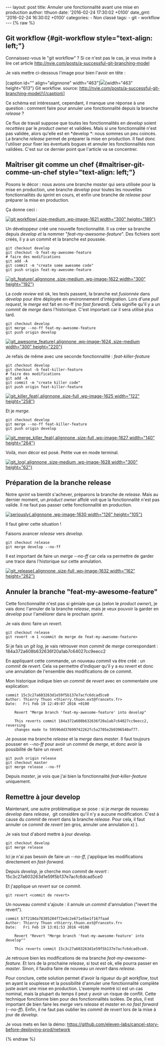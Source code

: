 --- layout: post title: Annuler une fonctionnalité avant une mise en
production author: tthuon date: '2016-02-24 17:30:02 +0100' date\_gmt:
'2016-02-24 16:30:02 +0100' categories: - Non classé tags: - git -
workflow --- {% raw %}

Git workflow {#git-workflow style="text-align: left;"}
------------

Connaissez-vous le "git workflow" ? Si ce n'est pas le cas, je vous
invite à lire cet article
<http://nvie.com/posts/a-successful-git-branching-model>

Je vais mettre ci-dessous l'image pour bien l'avoir en tête :

\[caption id="" align="alignnone"
width="463"\]![](http://nvie.com/img/git-model@2x.png){width="463"
height="613"} Git workflow. source:
http://nvie.com/posts/a-successful-git-branching-model/\[/caption\]

Ce schéma est intéressant, cependant, il manque une réponse à une
question : comment faire pour annuler une fonctionnalité depuis la
branche *release* ?

Ce flux de travail suppose que toutes les fonctionnalités en *develop*
soient *recettées* par le *product owner* et validées. Mais si une
fonctionnalité n'est pas validée, alors qu'elle est en *develop *: nous
sommes un peu coincés. La branche *release* permet de préparer la mise
en production. Il faut donc l'utiliser pour fixer les éventuels bogues
et annuler les fonctionnalités non validées. C'est sur ce dernier point
que l'article va se concentrer.

Maîtriser git comme un chef {#maîtriser-git-comme-un-chef style="text-align: left;"}
---------------------------

Posons le décor : nous avons une branche *master* qui sera utilisée pour
la mise en production, une branche *develop* pour toutes les nouvelles
fonctionnalités du *sprint* en cours, et enfin une branche de *release*
pour préparer la mise en production.

Ça donne ceci :

[![git
workflow](http://blog.eleven-labs.com/wp-content/uploads/2016/02/init_git-300x189.png){.size-medium
.wp-image-1621 width="300"
height="189"}](http://blog.eleven-labs.com/wp-content/uploads/2016/02/init_git.png)

Un développeur créé une nouvelle fonctionnalité. Il va créer sa branche
depuis *develop et* la nommer "*feat-my-awesome-feature*". Des fichiers
sont créés, il y a un commit et la branche est poussée.

``` {.lang:sh .decode:true}
git checkout develop
git checkout -b feat-my-awesome-feature
# faire des modifications
git add -A
git commit -m "create some awesome code"
git push origin feat-my-awesome-feature
```

[![git\_feature](http://blog.eleven-labs.com/wp-content/uploads/2016/02/git_feature-300x192.png){.alignnone
.size-medium .wp-image-1622 width="300"
height="192"}](http://blog.eleven-labs.com/wp-content/uploads/2016/02/git_feature.png)

La *code review* est ok, les tests passent, la branche est *fusionnée*
dans *develop* pour être déployée en environnement d'intégration. Lors
d'une *pull request*, le *merge* est fait en no-ff (*no fast forward*).
Cela signifie qu'il y a un *commit* de *merge* dans l'historique. C'est
important car il sera utilisé plus tard.

``` {.lang:default .decode:true}
git checkout develop
git merge --no-ff feat-my-awesome-feature
git push origin develop
```

[![git\_awesome\_feature](http://blog.eleven-labs.com/wp-content/uploads/2016/02/git_awesome_feature-300x220.png){.alignnone
.wp-image-1624 .size-medium width="300"
height="220"}](http://blog.eleven-labs.com/wp-content/uploads/2016/02/git_awesome_feature.png)

Je refais de même avec une seconde fonctionnalité :
*feat-killer-feature*

``` {.lang:default .decode:true}
git checkout develop
git checkout -b feat-killer-feature
# faire des modifications
git add -A
git commit -m "create killer code"
git push origin feat-killer-feature
```

[![git\_killer\_feat](http://blog.eleven-labs.com/wp-content/uploads/2016/02/git_killer_feat.png){.alignnone
.size-full .wp-image-1625 width="122"
height="258"}](http://blog.eleven-labs.com/wp-content/uploads/2016/02/git_killer_feat.png)

Et je *merge*.

``` {.lang:default .decode:true}
git checkout develop
git merge --no-ff feat-killer-feature
git push origin develop
```

[![git\_merge\_killer\_feat](http://blog.eleven-labs.com/wp-content/uploads/2016/02/git_merge_killer_feat.png){.alignnone
.size-full .wp-image-1627 width="140"
height="264"}](http://blog.eleven-labs.com/wp-content/uploads/2016/02/git_merge_killer_feat.png)

Voilà, mon décor est posé. Petite vue en mode terminal.

[![git\_log](http://blog.eleven-labs.com/wp-content/uploads/2016/02/git_log-300x62.png){.alignnone
.size-medium .wp-image-1628 width="300"
height="62"}](http://blog.eleven-labs.com/wp-content/uploads/2016/02/git_log.png)

Préparation de la branche release
---------------------------------

Notre *sprint* va bientôt s'achever, préparons la branche de *release*.
Mais au dernier moment, un *product owner* affolé voit que la
fonctionnalité n'est pas valide. Il ne faut pas passer cette
fonctionnalité en production.

[![seriously](http://blog.eleven-labs.com/wp-content/uploads/2016/02/seriously-300x250.png){.alignnone
.wp-image-1630 width="126"
height="105"}](http://blog.eleven-labs.com/wp-content/uploads/2016/02/seriously.png)

Il faut gérer cette situation !

Faisons avancer *release* vers *develop*.

``` {.lang:default .decode:true}
git checkout release
git merge develop --no-ff
```

Il est important de faire un *merge --no-ff* car cela va permettre de
garder une trace dans l'historique sur cette annulation.

[![git\_release](http://blog.eleven-labs.com/wp-content/uploads/2016/02/git_release.png){.alignnone
.size-full .wp-image-1632 width="162"
height="262"}](http://blog.eleven-labs.com/wp-content/uploads/2016/02/git_release.png)

Annuler la branche "feat-my-awesome-feature"
--------------------------------------------

Cette fonctionnalité n'est pas si géniale que ça (selon le *product
owner*), je vais donc l'annuler de la branche *release*, mais je veux
pouvoir la garder en *develop* pour l'améliorer dans le prochain
*sprint*.

Je vais donc faire un *revert.*

``` {.lang:default .decode:true}
git checkout release
git revert -m 1 <commit de merge de feat-my-awesome-feature>
```

Si je fais un *git log*, je vais retrouver mon *commit* de *merge*
correspondant :  184a372a608b632636f20a1ab7c64027cc9eecc2

En appliquant cette commande, un nouveau *commit* va être créé : un
*commit* de *revert*. Cela va permettre d'indiquer qu'il y a eu *revert*
et donc une annulation de l'ensemble des modifications de ce *commit*.

Mon historique indique bien un *commit* de *revert* avec en commentaire
une explication:

``` {.lang:default .decode:true}
commit 15c3c27a603263d1e59f5b137e7acfc6dcad5ce0
Author: Thierry Thuon <thierry.thuon.ext@francetv.fr>
Date:   Fri Feb 19 12:49:07 2016 +0100

    Revert "Merge branch 'feat-my-awesome-feature' into develop"

    This reverts commit 184a372a608b632636f20a1ab7c64027cc9eecc2, reversing
    changes made to 59596dd37699742262fc5a2705e2b9396540af77.
```

Je pousse ma branche *release* et la *merge* dans *master*. Il faut
toujours pousser en --*no-ff* pour avoir un *commit* de *merge*, et donc
avoir la possibilité de faire un *revert*.

``` {.lang:default .decode:true}
git push origin release
git checkout master
git merge release --no-ff
```

Depuis *master*, je vois que j'ai bien la fonctionnalité
*feat-killer-feature* uniquement.

Remettre à jour develop
-----------------------

Maintenant, une autre problématique se pose : si je *merge* de nouveau
*develop* dans *release*,  git considère qu'il n'y a aucune
modification. C'est à cause du *commit* de *revert* dans la branche
*release*. Pour cela, il faut annuler ce *commit* de *revert* (en gros,
annuler une annulation x) ).

Je vais tout d'abord mettre à jour *develop.*

``` {.lang:default .decode:true}
git checkout develop
git merge release
```

Ici je n'ai pas besoin de faire un *--no-ff*, j'applique les
modifications directement en *fast-forward*.

Depuis *develop*, je cherche mon *commit* de *revert* :
15c3c27a603263d1e59f5b137e7acfc6dcad5ce0

Et j'applique un *revert* sur ce *commit*.

``` {.lang:default .decode:true}
git revert <commit de revert>
```

Un nouveau *commit* s'ajoute : il annule un *commit* d'annulation
("revert the revert").

``` {.lang:default .decode:true}
commit b7f210da78305284f72edc2e671e5be1f167faad
Author: Thierry Thuon <thierry.thuon.ext@francetv.fr>
Date:   Fri Feb 19 13:01:53 2016 +0100

    Revert "Revert "Merge branch 'feat-my-awesome-feature' into develop""

    This reverts commit 15c3c27a603263d1e59f5b137e7acfc6dcad5ce0.
```

Je retrouve bien les modifications de ma branche
*feat-my-awesome-feature*. Et lors de la prochaine *release*, si tout
est ok, elle pourra passer en *master*. Sinon, il faudra faire de
nouveau un *revert* dans *release*.

Pour conclure, cette solution permet d'avoir la rigueur du *git
workflow*, tout en ayant la souplesse et la possibilité d'annuler une
fonctionnalité complète juste avant une mise en production. L'exemple
montré ici est un cas nominal, mais la plupart du temps il peut y avoir
un risque de conflit. Cette technique fonctionne bien pour des
fonctionnalités isolées. De plus, il est important de bien faire les
*merge* vers *release* et *master* en *no fast forward* (*--no-ff*).
Enfin, il ne faut pas oublier les *commit* de *revert* lors de la mise à
jour de *develop*.

Je vous mets en lien la démo:
<https://github.com/eleven-labs/cancel-story-before-deploying-prod/network>

{% endraw %}
